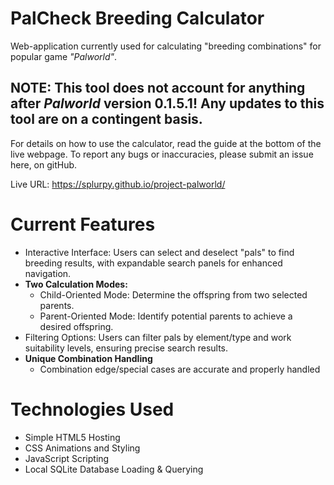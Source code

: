 # PalCheck Breeding Calculator
Web-application currently used for calculating "breeding combinations" for popular game *"Palworld"*.

## **NOTE:** This tool does not account for anything after *Palworld* version 0.1.5.1! Any updates to this tool are on a contingent basis.

For details on how to use the calculator, read the guide at the bottom of the live webpage.
To report any bugs or inaccuracies, please submit an issue here, on gitHub.

Live URL: https://splurpy.github.io/project-palworld/

# Current Features
- Interactive Interface: Users can select and deselect "pals" to find breeding results, with expandable search panels for enhanced navigation.
- **Two Calculation Modes:**
  - Child-Oriented Mode: Determine the offspring from two selected parents.
  - Parent-Oriented Mode: Identify potential parents to achieve a desired offspring.
- Filtering Options: Users can filter pals by element/type and work suitability levels, ensuring precise search results.
- **Unique Combination Handling**
  - Combination edge/special cases are accurate and properly handled

# Technologies Used
- Simple HTML5 Hosting
- CSS Animations and Styling
- JavaScript Scripting
- Local SQLite Database Loading & Querying
